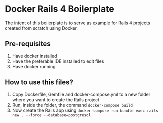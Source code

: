 # Docker Rails 4 Boilerplate

The intent of this boilerplate is to serve as example for Rails 4 projects created from scratch using Docker.

## Pre-requisites

1. Have docker installed
2. Have the preferable IDE installed to edit files
3. Have docker running

## How to use this files?

1. Copy Dockerfile, Gemfile and docker-compose.yml to a new folder where you want to create the Rails project
2. Run, inside the folder, the command `docker-compose build`
3. Now create the Rails app using `docker-compose run bundle exec rails new . --force --database=postgresql `
